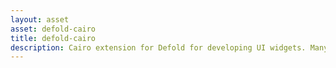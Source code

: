 ```yaml
---
layout: asset
asset: defold-cairo
title: defold-cairo
description: Cairo extension for Defold for developing UI widgets. Many widgets included already.
---
```

